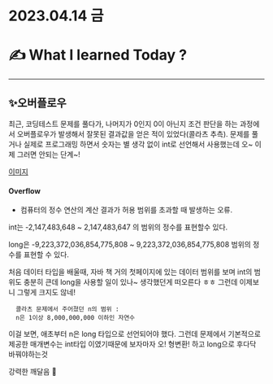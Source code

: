 # 2023.04.14 금

# ✍️ What I learned Today ?

---
## ✨오버플로우

최근, 코딩테스트 문제를 풀다가, 나머지가 0인지 0이 아닌지 조건 판단을 하는 과정에서
오버플로우가 발생해서 잘못된 결과값을 얻은 적이 있었다(콜라츠 추측). 
문제를 풀거나 실제로 프로그래밍 하면서 숫자는 별 생각 없이 int로 선언해서
사용했는데 오~ 이제 그러면 안되는 단계~! 

[이미지](https://i.namu.wiki/i/Azl8ttpOnB8INqHnSiVYY8fP0pNXgVwna3n1kmAVUxJnW3X_zkbmWw33ZGLLqQP34rpyAAsbzxqyRBvbxpXw4yZpuXBdAwlxjeP0emPc-x-GOwbzuECjlSnTfid2XwUxlMuF4-EK91LSW2e23x8CKg.webp)

#### Overflow
- 컴퓨터의 정수 연산의 계산 결과가 허용 범위를 초과할 때 발생하는 오류.

int는 -2,147,483,648 ~ 2,147,483,647 의 범위의 정수를 표현할수 있다.

long은 -9,223,372,036,854,775,808 ~ 9,223,372,036,854,775,808 범위의 정수를 표현할 수 있다.

처음 데이터 타입을 배울때, 자바 책 거의 첫페이지에 있는 데이터 범위를 보며
int의 범위도 충분히 큰데 long을 사용할 일이 있나~ 생각했던게 떠오른다 ㅎㅎ
그런데 이제보니 그렇게 크지도 않네!

      콜라츠 문제에서 주어졌던 n의 범위 :
      n은 1이상 8,000,000,000 이하인 자연수

이걸 보면, 애초부터 n은 long 타입으로 선언되어야 했다.
그런데 문제에서 기본적으로 제공한 매개변수는 int타입 이였기때문에
보자마자 오! 형변환! 하고 long으로 후다닥 바꿔야하는것

강력한 깨달음 😤